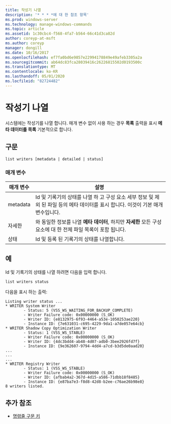 ```yaml
---
title: 작성기 나열
description: '* * * *에 대 한 참조 항목'
ms.prod: windows-server
ms.technology: manage-windows-commands
ms.topic: article
ms.assetid: 1c30cbc4-f568-4fa7-b564-66c41d3ca82d
author: coreyp-at-msft
ms.author: coreyp
manager: dongill
ms.date: 10/16/2017
ms.openlocfilehash: ef7fa0bd6e9857e22994178849e49afeb3305a2a
ms.sourcegitcommit: ab64dc83fca28039416c26226815502d0193500c
ms.translationtype: MT
ms.contentlocale: ko-KR
ms.lasthandoff: 05/01/2020
ms.locfileid: "82724482"
---
```

# <a name="list-writers"></a>작성기 나열



시스템에는 작성기를 나열 합니다. 매개 변수 없이 사용 하는 경우 **목록** 출력을 표시 **메타 데이터를 목록** 기본적으로 합니다.



## <a name="syntax"></a>구문

```
list writers [metadata | detailed | status]
```

### <a name="parameters"></a>매개 변수

|매개 변수|설명|
|---------|-----------|
|metadata|Id 및 기록기의 상태를 나열 하 고 구성 요소 세부 정보 및 제외 된 파일 등의 메타 데이터를 표시 합니다. 이것이 기본 매개 변수입니다.|
|자세한|와 동일한 정보를 나열 **메타 데이터**, 하지만 **자세한** 모든 구성 요소에 대 한 전체 파일 목록이 포함 됩니다.|
|상태|Id 및 등록 된 기록기의 상태를 나열합니다.|

## <a name="examples"></a>예

Id 및 기록기의 상태를 나열 하려면 다음을 입력 합니다.
```
list writers status
```
다음을 표시 하는 출력:
```
Listing writer status ...
* WRITER System Writer
        - Status: 5 (VSS_WS_WAITING_FOR_BACKUP_COMPLETE)
        - Writer Failure code: 0x00000000 (S_OK)
        - Writer ID: {e8132975-6f93-4464-a53e-1050253ae220}
        - Instance ID: {7e631031-c695-4229-9da1-a7de057e64cb}
* WRITER Shadow Copy Optimization Writer
        - Status: 1 (VSS_WS_STABLE)
        - Writer Failure code: 0x00000000 (S_OK)
        - Writer ID: {4dc3bdd4-ab48-4d07-adb0-3bee2926fd7f}
        - Instance ID: {9e362607-9794-4dd4-a7cd-b3d5de0aad20}
...
...
...
* WRITER Registry Writer
        - Status: 1 (VSS_WS_STABLE)
        - Writer Failure code: 0x00000000 (S_OK)
        - Writer ID: {afbab4a2-367d-4d15-a586-71dbb18f8485}
        - Instance ID: {e87ba7e3-f8d8-42d8-b2ee-c76ae26b98e8}
8 writers listed. 
```

## <a name="additional-references"></a>추가 참조

- [명령줄 구문 키](command-line-syntax-key.md)